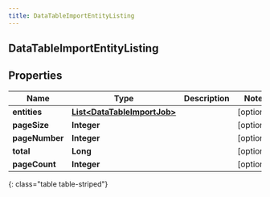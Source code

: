 ```yaml
---
title: DataTableImportEntityListing
---
```


## DataTableImportEntityListing

## Properties

| Name           | Type                                                                             | Description | Notes      |
| -------------- | -------------------------------------------------------------------------------- | ----------- | ---------- |
| **entities**   | <!----><!---->[**List&lt;DataTableImportJob&gt;**](DataTableImportJob.md)<!----> |             | [optional] |
| **pageSize**   | <!----><!---->**Integer**<!---->                                                 |             | [optional] |
| **pageNumber** | <!----><!---->**Integer**<!---->                                                 |             | [optional] |
| **total**      | <!----><!---->**Long**<!---->                                                    |             | [optional] |
| **pageCount**  | <!----><!---->**Integer**<!---->                                                 |             | [optional] |

{: class="table table-striped"}
